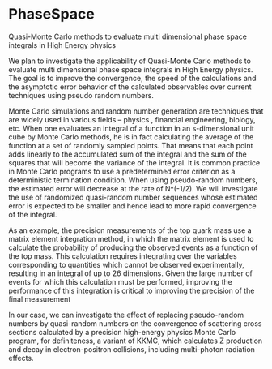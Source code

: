 # PhaseSpace

Quasi-Monte Carlo methods to evaluate multi dimensional phase space integrals in High Energy physics

We plan to investigate the applicability of Quasi-Monte Carlo methods to evaluate multi dimensional phase space integrals in High Energy physics. The goal is to improve the convergence, the speed of the calculations and the asymptotic error behavior of the calculated observables over current techniques using pseudo random numbers.

Monte Carlo simulations and random number generation are techniques that are widely used in various fields – physics , financial engineering, biology, etc. When one evaluates an integral of a function in an s-dimensional unit cube by Monte Carlo methods, he is in fact calculating the average of the function at a set of randomly sampled points. That means that each point adds linearly to the accumulated sum of the integral and the sum of the squares that will become the variance of the integral. It is common practice in Monte Carlo programs to use a predetermined error criterion as a deterministic termination condition. When using pseudo-random numbers, the estimated error will decrease at the rate of N^(-1/2). We will investigate the use of randomized quasi-random number sequences whose estimated error is expected to be smaller and hence lead to more rapid convergence of the integral.

As an example, the precision measurements of the top quark mass use a matrix element integration method, in which the matrix element is used to calculate the probability of producing the observed events as a function of the top mass. This calculation requires integrating over the variables corresponding to quantities which cannot be observed experimentally, resulting in an integral of up to 26 dimensions. Given the large number of events for which this calculation must be performed, improving the performance of this integration is critical to improving the precision of the final measurement

In our case, we can investigate the effect of replacing pseudo-random numbers by quasi-random numbers on the convergence of scattering cross sections calculated by a precision high-energy physics Monte Carlo program, for definiteness, a variant of KKMC, which calculates Z production and decay in electron-positron collisions, including multi-photon radiation effects.
